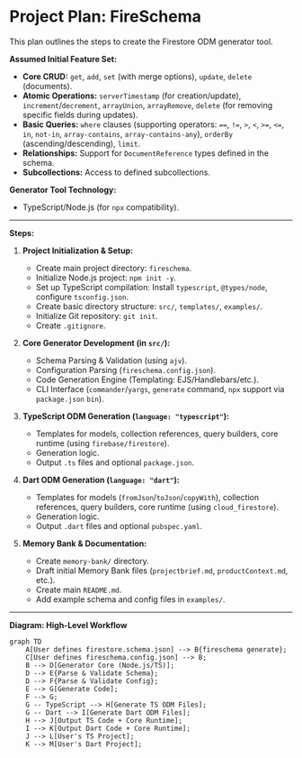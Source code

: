 # Project Plan: FireSchema

This plan outlines the steps to create the Firestore ODM generator tool.

**Assumed Initial Feature Set:**

- **Core CRUD:** `get`, `add`, `set` (with merge options), `update`, `delete`
  (documents).
- **Atomic Operations:** `serverTimestamp` (for creation/update),
  `increment`/`decrement`, `arrayUnion`, `arrayRemove`, `delete` (for removing
  specific fields during updates).
- **Basic Queries:** `where` clauses (supporting operators: `==`, `!=`, `>`,
  `<`, `>=`, `<=`, `in`, `not-in`, `array-contains`, `array-contains-any`),
  `orderBy` (ascending/descending), `limit`.
- **Relationships:** Support for `DocumentReference` types defined in the
  schema.
- **Subcollections:** Access to defined subcollections.

**Generator Tool Technology:**

- TypeScript/Node.js (for `npx` compatibility).

---

**Steps:**

1. **Project Initialization & Setup:**
   - Create main project directory: `fireschema`.
   - Initialize Node.js project: `npm init -y`.
   - Set up TypeScript compilation: Install `typescript`, `@types/node`,
     configure `tsconfig.json`.
   - Create basic directory structure: `src/`, `templates/`, `examples/`.
   - Initialize Git repository: `git init`.
   - Create `.gitignore`.

2. **Core Generator Development (in `src/`):**
   - Schema Parsing & Validation (using `ajv`).
   - Configuration Parsing (`fireschema.config.json`).
   - Code Generation Engine (Templating: EJS/Handlebars/etc.).
   - CLI Interface (`commander`/`yargs`, `generate` command, `npx` support via
     `package.json` `bin`).

3. **TypeScript ODM Generation (`language: "typescript"`):**
   - Templates for models, collection references, query builders, core runtime
     (using `firebase/firestore`).
   - Generation logic.
   - Output `.ts` files and optional `package.json`.

4. **Dart ODM Generation (`language: "dart"`):**
   - Templates for models (`fromJson`/`toJson`/`copyWith`), collection
     references, query builders, core runtime (using `cloud_firestore`).
   - Generation logic.
   - Output `.dart` files and optional `pubspec.yaml`.

5. **Memory Bank & Documentation:**
   - Create `memory-bank/` directory.
   - Draft initial Memory Bank files (`projectbrief.md`, `productContext.md`,
     etc.).
   - Create main `README.md`.
   - Add example schema and config files in `examples/`.

---

**Diagram: High-Level Workflow**

```mermaid
graph TD
    A[User defines firestore.schema.json] --> B{fireschema generate};
    C[User defines fireschema.config.json] --> B;
    B --> D[Generator Core (Node.js/TS)];
    D --> E{Parse & Validate Schema};
    D --> F{Parse & Validate Config};
    E --> G[Generate Code];
    F --> G;
    G -- TypeScript --> H[Generate TS ODM Files];
    G -- Dart --> I[Generate Dart ODM Files];
    H --> J[Output TS Code + Core Runtime];
    I --> K[Output Dart Code + Core Runtime];
    J --> L[User's TS Project];
    K --> M[User's Dart Project];
```
